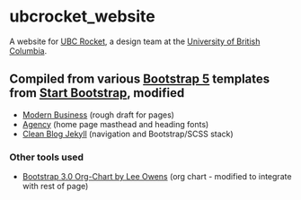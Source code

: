 # ubcrocket_website
A website for [UBC Rocket](https://www.ubcrocket.com/), a design team at the [University of British Columbia](https://www.ubc.ca/).

## Compiled from various [Bootstrap 5](https://getbootstrap.com/) templates from [Start Bootstrap](https://startbootstrap.com/), modified
- [Modern Business](https://startbootstrap.com/template/modern-business) (rough draft for pages)
- [Agency](https://startbootstrap.com/theme/agency) (home page masthead and heading fonts)
- [Clean Blog Jekyll](https://startbootstrap.com/theme/clean-blog-jekyll) (navigation and Bootstrap/SCSS stack)

### Other tools used
- [Bootstrap 3.0 Org-Chart by Lee Owens](https://github.com/owens2024/bootstrap-orgchart) (org chart - modified to integrate with rest of page)
